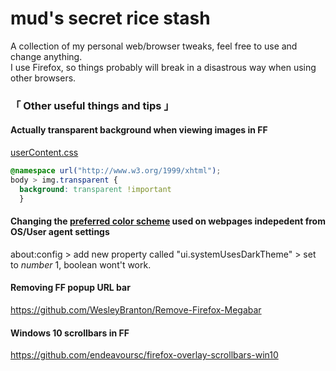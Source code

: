 # mud's secret rice stash

A collection of my personal web/browser tweaks, feel free to use and change anything.<br>
I use Firefox, so things probably will break in a disastrous way when using other browsers.

### 「 Other useful things and tips 」

#### Actually transparent background when viewing images in FF
[userContent.css](http://kb.mozillazine.org/index.php?title=UserContent.css)
```css
@namespace url("http://www.w3.org/1999/xhtml");
body > img.transparent { 
  background: transparent !important 
  }
```

#### Changing the [preferred color scheme](https://developer.mozilla.org/en-US/docs/Web/CSS/@media/prefers-color-scheme) used on webpages indepedent from OS/User agent settings
about:config > add new property called "ui.systemUsesDarkTheme" > set to *number* 1, boolean wont't work.

#### Removing FF popup URL bar
https://github.com/WesleyBranton/Remove-Firefox-Megabar

#### Windows 10 scrollbars in FF
https://github.com/endeavoursc/firefox-overlay-scrollbars-win10
